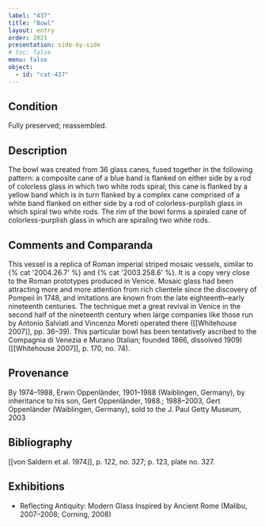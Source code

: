```yaml
---
label: "437"
title: "Bowl"
layout: entry
order: 2021
presentation: side-by-side
# toc: false
menu: false
object:
  - id: "cat-437"
---
```


## Condition

Fully preserved; reassembled.

## Description

The bowl was created from 36 glass canes, fused together in the following pattern: a composite cane of a blue band is flanked on either side by a rod of colorless glass in which two white rods spiral; this cane is flanked by a yellow band which is in turn flanked by a complex cane comprised of a white band flanked on either side by a rod of colorless-purplish glass in which spiral two white rods. The rim of the bowl forms a spiraled cane of colorless-purplish glass in which are spiraling two white rods.

## Comments and Comparanda

This vessel is a replica of Roman imperial striped mosaic vessels, similar to {% cat '2004.26.7' %} and {% cat '2003.258.6' %}. It is a copy very close to the Roman prototypes produced in Venice. Mosaic glass had been attracting more and more attention from rich clientele since the discovery of Pompeii in 1748, and imitations are known from the late eighteenth–early nineteenth centuries. The technique met a great revival in Venice in the second half of the nineteenth century when large companies like those run by Antonio Salviati and Vincenzo Moreti operated there ([[Whitehouse 2007]], pp. 36–39). This particular bowl has been tentatively ascribed to the Compagnia di Venezia e Murano (Italian; founded 1866, dissolved 1909) ([[Whitehouse 2007]], p. 170, no. 74).

## Provenance

By 1974–1988, Erwin Oppenländer, 1901–1988 (Waiblingen, Germany), by inheritance to his son, Gert Oppenländer, 1988.; 1988–2003, Gert Oppenländer (Waiblingen, Germany), sold to the J. Paul Getty Museum, 2003

## Bibliography

[[von Saldern et al. 1974]], p. 122, no. 327; p. 123, plate no. 327.

## Exhibitions

-   Reflecting Antiquity: Modern Glass Inspired by Ancient Rome (Malibu, 2007–2008; Corning, 2008)
